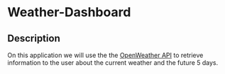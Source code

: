 # Weather-Dashboard

## Description

On this application we will use the the [OpenWeather API](https://openweathermap.org/api) to retrieve information to the user about the current weather and the future 5 days.